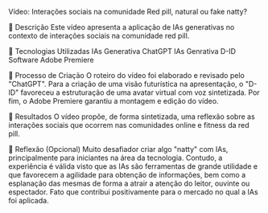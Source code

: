 
Vídeo: Interações sociais na comunidade Red pill, natural ou fake natty?

📒 Descrição
Este vídeo apresenta a aplicação de IAs generativas no contexto de interações sociais na comunidade red pill.


🤖 Tecnologias Utilizadas
IAs Generativa ChatGPT
IAs Genrativa D-ID
Software Adobe Premiere

🧐 Processo de Criação
O roteiro do vídeo foi elaborado e revisado pelo "ChatGPT". Para a criação de uma visão futurística na apresentação, o "D-ID" favoreceu a estruturação de uma avatar virtual com voz sintetizada. Por fim, o Adobe Premiere garantiu a montagem e edição do vídeo.


🚀 Resultados
O vídeo propõe, de forma sintetizada, uma reflexão sobre as interações sociais que ocorrem nas comunidades online e fitness da red pill.

💭 Reflexão (Opcional)
Muito desafiador criar algo "natty" com IAs, principalmente para iniciantes na área da tecnologia. Contudo, a experiência é válida visto que as IAs são ferramentas de grande utilidade e que favorecem a agilidade para obtenção de informações, bem como a esplanação das mesmas de forma a atrair a atenção do leitor, ouvinte ou espectador. Fato que contribui positivamente para o mercado no qual a IAs foi aplicada.
